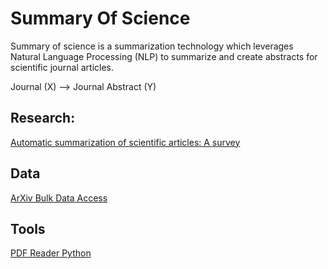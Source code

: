 # Summary Of Science
Summary of science is a summarization technology which leverages Natural Language Processing (NLP) to summarize and create abstracts for scientific journal articles. 

Journal (X) --> Journal Abstract (Y) 


## Research:

[Automatic summarization of scientific articles: A survey](https://www.sciencedirect.com/science/article/pii/S1319157820303554)

## Data

[ArXiv Bulk Data Access](https://arxiv.org/help/bulk_data_s3)

## Tools

[PDF Reader Python](https://pypi.org/project/pdfreader/)

